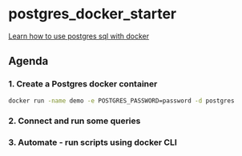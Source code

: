 # postgres_docker_starter

[Learn how to use postgres sql with docker](https://www.youtube.com/watch?v=A8dErdDMqb0)

## Agenda

### 1. Create a Postgres docker container
```bash
docker run -name demo -e POSTGRES_PASSWORD=password -d postgres
```

### 2. Connect and run some queries

### 3. Automate - run scripts using docker CLI
